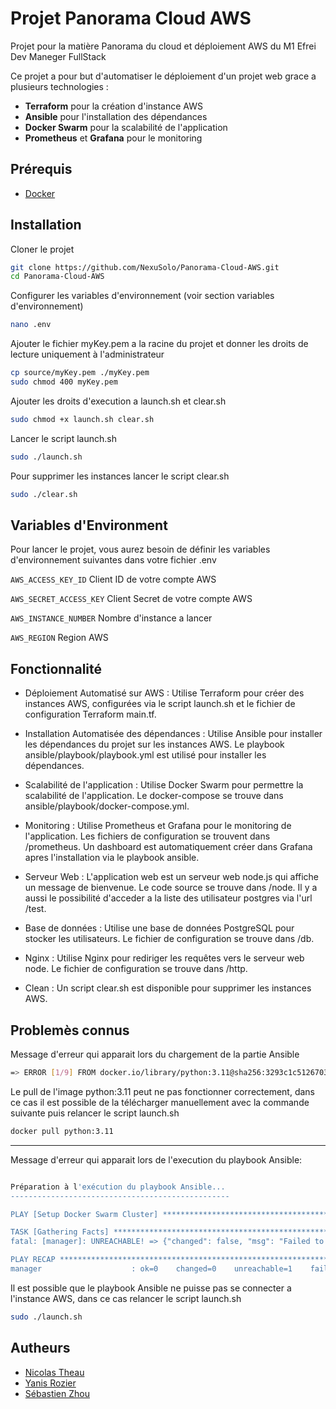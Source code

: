 
# Projet Panorama Cloud AWS

Projet pour la matière Panorama du cloud et déploiement AWS du M1 Efrei Dev Maneger FullStack

Ce projet a pour but d'automatiser le déploiement d'un projet web grace a plusieurs technologies :

- **Terraform** pour la création d'instance AWS
- **Ansible** pour l'installation des dépendances
- **Docker Swarm** pour la scalabilité de l'application
- **Prometheus** et **Grafana** pour le monitoring

## Prérequis

- [Docker](https://docs.docker.com/engine/install/ubuntu/)

## Installation

Cloner le projet 

```bash
git clone https://github.com/NexuSolo/Panorama-Cloud-AWS.git
cd Panorama-Cloud-AWS
```

Configurer les variables d'environnement (voir section variables d'environnement)

```bash
nano .env
```

Ajouter le fichier myKey.pem a la racine du projet et donner les droits de lecture uniquement à l'administrateur

```bash
cp source/myKey.pem ./myKey.pem
sudo chmod 400 myKey.pem
```

Ajouter les droits d'execution a launch.sh et clear.sh

```bash
sudo chmod +x launch.sh clear.sh
```

Lancer le script launch.sh

```bash
sudo ./launch.sh
```

Pour supprimer les instances lancer le script clear.sh

```bash
sudo ./clear.sh
```

## Variables d'Environment

Pour lancer le projet, vous aurez besoin de définir les variables d'environnement suivantes dans votre fichier .env

`AWS_ACCESS_KEY_ID` Client ID de votre compte AWS 

`AWS_SECRET_ACCESS_KEY` Client Secret de votre compte AWS

`AWS_INSTANCE_NUMBER` Nombre d'instance a lancer

`AWS_REGION` Region AWS

## Fonctionnalité

- Déploiement Automatisé sur AWS : Utilise Terraform pour créer des instances AWS, configurées via le script launch.sh et le fichier de configuration Terraform main.tf.

- Installation Automatisée des dépendances : Utilise Ansible pour installer les dépendances du projet sur les instances AWS. Le playbook ansible/playbook/playbook.yml est utilisé pour installer les dépendances.

- Scalabilité de l'application : Utilise Docker Swarm pour permettre la scalabilité de l'application. Le docker-compose se trouve dans ansible/playbook/docker-compose.yml.

- Monitoring : Utilise Prometheus et Grafana pour le monitoring de l'application. Les fichiers de configuration se trouvent dans /prometheus. Un dashboard est automatiquement créer dans Grafana apres l'installation via le playbook ansible.

- Serveur Web : L'application web est un serveur web node.js qui affiche un message de bienvenue. Le code source se trouve dans /node. Il y a aussi le possibilité d'acceder a la liste des utilisateur postgres via l'url /test.

- Base de données : Utilise une base de données PostgreSQL pour stocker les utilisateurs. Le fichier de configuration se trouve dans /db.

- Nginx : Utilise Nginx pour rediriger les requêtes vers le serveur web node. Le fichier de configuration se trouve dans /http.

- Clean : Un script clear.sh est disponible pour supprimer les instances AWS.

## Problemès connus

Message d'erreur qui apparait lors du chargement de la partie Ansible

```bash :
=> ERROR [1/9] FROM docker.io/library/python:3.11@sha256:3293c1c51267035cc7dbde027740c9b03affb5e8cff6220d30b7c970e39b1406
```

Le pull de l'image python:3.11 peut ne pas fonctionner correctement, dans ce cas il est possible de la télécharger manuellement avec la commande suivante puis relancer le script launch.sh

```bash
docker pull python:3.11
```

-------------------

Message d'erreur qui apparait lors de l'execution du playbook Ansible:

```bash

Préparation à l'exécution du playbook Ansible...
-------------------------------------------------

PLAY [Setup Docker Swarm Cluster] ********************************************************************************************************************************************************************************

TASK [Gathering Facts] *******************************************************************************************************************************************************************************************
fatal: [manager]: UNREACHABLE! => {"changed": false, "msg": "Failed to connect to the host via ssh: ssh: connect to host ec2-35-180-31-175.eu-west-3.compute.amazonaws.com port 22: Connection refused", "unreachable": true}

PLAY RECAP *******************************************************************************************************************************************************************************************************
manager                    : ok=0    changed=0    unreachable=1    failed=0    skipped=0    rescued=0    ignored=0
```

Il est possible que le playbook Ansible ne puisse pas se connecter a l'instance AWS, dans ce cas relancer le script launch.sh

```bash
sudo ./launch.sh
```

## Autheurs

- [Nicolas Theau](https://github.com/NexuSolo)
- [Yanis Rozier](https://github.com/ConcombreDeMer)
- [Sébastien Zhou](https://github.com/Nebsu)
